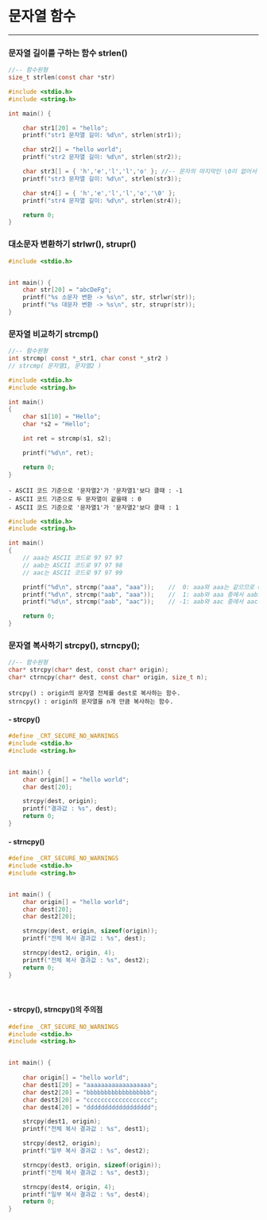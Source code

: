 # 문자열 함수 
---


### 문자열 길이를 구하는 함수 strlen()

```c
//-- 함수원형 
size_t strlen(const char *str)
```

```c
#include <stdio.h>
#include <string.h>

int main() {

    char str1[20] = "hello";
    printf("str1 문자열 길이: %d\n", strlen(str1));

    char str2[] = "hello world";
    printf("str2 문자열 길이: %d\n", strlen(str2));

    char str3[] = { 'h','e','l','l','o' }; //-- 문자의 마지막인 \0이 없어서 무작정 글을 샌다.
    printf("str3 문자열 길이: %d\n", strlen(str3));

    char str4[] = { 'h','e','l','l','o','\0' };
    printf("str4 문자열 길이: %d\n", strlen(str4));

    return 0;
}
```


### 대소문자 변환하기 strlwr(), strupr()

```c
#include <stdio.h>


int main() {
    char str[20] = "abcDeFg";
    printf("%s 소문자 변환 -> %s\n", str, strlwr(str));
    printf("%s 대문자 변환 -> %s\n", str, strupr(str));
}

```


### 문자열 비교하기 strcmp() 

```c
//-- 함수원형 
int strcmp( const *_str1, char const *_str2 )
// strcmp( 문자열1, 문자열2 )
```

```c
#include <stdio.h>
#include <string.h> 

int main()
{
    char s1[10] = "Hello";
    char *s2 = "Hello";

    int ret = strcmp(s1, s2); 

    printf("%d\n", ret); 

    return 0;
}
```

    - ASCII 코드 기준으로 '문자열2'가 '문자열1'보다 클때 : -1   
    - ASCII 코드 기준으로 두 문자열이 같을때 : 0    
    - ASCII 코드 기준으로 '문자열1'가 '문자열2'보다 클때 : 1



```c
#include <stdio.h>
#include <string.h>   

int main()
{
    // aaa는 ASCII 코드로 97 97 97
    // aab는 ASCII 코드로 97 97 98
    // aac는 ASCII 코드로 97 97 99

    printf("%d\n", strcmp("aaa", "aaa"));    //  0: aaa와 aaa는 같으므로 0
    printf("%d\n", strcmp("aab", "aaa"));    //  1: aab와 aaa 중에서 aab가 크므로 1
    printf("%d\n", strcmp("aab", "aac"));    // -1: aab와 aac 중에서 aac가 크므로 -1

    return 0;
}
```

### 문자열 복사하기 strcpy(), strncpy(); 

```c
//-- 함수원형 
char* strcpy(char* dest, const char* origin);   
char* ctrncpy(char* dest, const char* origin, size_t n);   
```

    strcpy() : origin의 문자열 전체를 dest로 복사하는 함수. 
    strncpy() : origin의 문자열을 n개 만큼 복사하는 함수.

#### - strcpy() 

```c
#define _CRT_SECURE_NO_WARNINGS
#include <stdio.h>
#include <string.h>   


int main() {
    char origin[] = "hello world";
    char dest[20];

    strcpy(dest, origin);
    printf("결과값 : %s", dest);
    return 0;
}
```

#### - strncpy() 

```c
#define _CRT_SECURE_NO_WARNINGS
#include <stdio.h>
#include <string.h>   


int main() {
    char origin[] = "hello world";
    char dest[20];
    char dest2[20];

    strncpy(dest, origin, sizeof(origin));
    printf("전체 복사 결과값 : %s", dest);

    strncpy(dest2, origin, 4);
    printf("전체 복사 결과값 : %s", dest2);
    return 0;
}
```

<br/>


#### - strcpy(), strncpy()의 주의점 


```c
#define _CRT_SECURE_NO_WARNINGS
#include <stdio.h>
#include <string.h>   


int main() {
    
    char origin[] = "hello world";
    char dest1[20] = "aaaaaaaaaaaaaaaaaa";
    char dest2[20] = "bbbbbbbbbbbbbbbbbb";
    char dest3[20] = "cccccccccccccccccc"; 
    char dest4[20] = "dddddddddddddddddd"; 

    strcpy(dest1, origin);
    printf("전체 복사 결과값 : %s", dest1);

    strcpy(dest2, origin);
    printf("일부 복사 결과값 : %s", dest2);

    strncpy(dest3, origin, sizeof(origin));
    printf("전체 복사 결과값 : %s", dest3);

    strncpy(dest4, origin, 4);
    printf("일부 복사 결과값 : %s", dest4);
    return 0;
}
```


